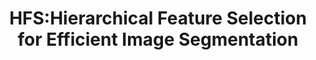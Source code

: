 ---
title: "HFS:Hierarchical Feature Selection for Efficient Image Segmentation"
year: 2016
pdf_url: "http://www.robots.ox.ac.uk/~tvg/publications/2016/0682.pdf"
category: "vision"
author_list: "Ming-Ming Cheng, Yun Liu, Qibin Hou, Jiawang Bian, Philip H.S. Torr, Shi-Min Hu, Zhuowen Tu"
grant: "NULL"
pub_in: "European Conference on Computer Vision (ECCV) 2016"
---